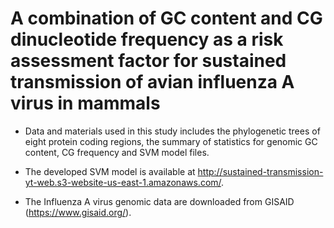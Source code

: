 # A combination of GC content and CG dinucleotide frequency as a risk assessment factor for sustained transmission of avian influenza A virus in mammals

+ Data and materials used in this study includes the phylogenetic trees of eight protein coding regions, the summary of statistics for genomic GC content, CG frequency and SVM model files.

+ The developed SVM model is available at http://sustained-transmission-yt-web.s3-website-us-east-1.amazonaws.com/.

+ The Influenza A virus genomic data are downloaded from GISAID (https://www.gisaid.org/). 
